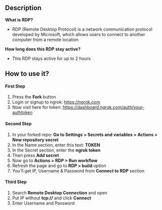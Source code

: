 ## Description
**What is RDP?**<br>
* RDP (Remote Desktop Protocol) is a network communication protocol developed by Microsoft, which allows users to connect to another computer from a remote location

**How long does this RDP stay active?**<br>
* This RDP stays active for up to 2 hours<br>

## How to use it?

#### First Step
1. Press the **Fork** button  
2. Login or signup to ngrok: https://ngrok.com
3. Now visit here for token: https://dashboard.ngrok.com/auth/your-authtoken

#### Second Step
1. In your forked repo: **Go to Settings > Secrets and variables > Actions > New repository secret**
2. In the Name section, enter this text: **TOKEN**
3. In the Secret section, enter the **ngrok token**
4. Then press **Add secret**
5. Now go to **Actions > RDP > Run workflow**
6. Refresh the page and go to **RDP > build** option
7. You'll get IP, Username & Password from **Connect to RDP** section

#### Third Step
1. Search **Remote Desktop Connection** and open
2. Put IP without **tcp://** and click **Connect**
3. Enter Username and Password
